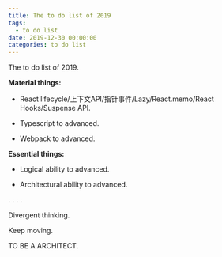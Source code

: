 ```yaml
---
title: The to do list of 2019
tags:
  - to do list
date: 2019-12-30 00:00:00
categories: to do list
---
```

The to do list of 2019.

<!-- more -->

**Material things:**

- React lifecycle/上下文API/指针事件/Lazy/React.memo/React Hooks/Suspense API.

- Typescript to advanced.

- Webpack to advanced.


**Essential things:**

- Logical ability to advanced.

- Architectural ability to advanced.

.
.
.
.

Divergent thinking.

Keep moving.

TO BE A ARCHITECT.